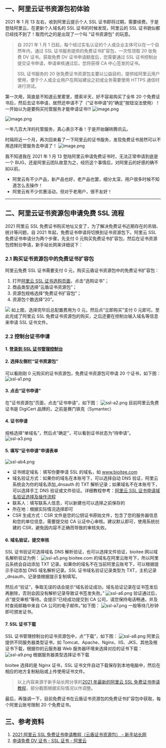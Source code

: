 ## 一、阿里云证书资源包初体验

2021 年 1 月 13 左右，收到阿里云提示个人 SSL 证书即将过期，需要续费。于是登陆阿里云，在更新个人域名的 SSL 证书的时候发现，阿里云的 SSL 证书貌似都已经找不到了！取而代之的是出现了一个叫 "证书资源包" 的玩意。

> 自 2021 年 1 月 1 日起，每个经过实名认证的个人或企业主体可以在一个自然年内，通过 SSL 证书服务提供的免费证书扩容包，一次性领取 20 张免费 DV 证书。获取免费 DV 证书申请额度后，您需要通过 SSL 证书控制台提交证书申请，申请审核通过后，您将获得 CA 中心签发的证书。
>
> SSL 证书服务的 20 张免费证书资源包主要以公益目的，提供给阿里云用户使用，便于个人或企业用户在网站建设之初或业务需要使用 HTTPS 通信时进行测试。

第一次用，简直是不知道云里雾里，摸索半天，好不容易购买了全年 20 个免费证书后，然后去证书申请，居然还申请不了（“证书申请”的“确定”按钮没法使用）！一开始以为是要购买托管服务才能申请证书!!!
![image.png](https://shub-1251708715.cos.ap-guangzhou.myqcloud.com/elog-cookbook-img/Fh9XxUTOzpm7ODLrFMOxuZKFMbe8.png)

![image.png](https://shub-1251708715.cos.ap-guangzhou.myqcloud.com/elog-cookbook-img/Fv8YFe2-94-nd9Ey03W_oRCdzRtU.png)

一年几百大洋的托管服务，真心表示不香！于是开始辗转腾讯云。

时隔将近一个月，再次回来看了一下阿里云的证书服务，发现免费证书居然可以不用选择托管服务去申请了！
![image.png](https://shub-1251708715.cos.ap-guangzhou.myqcloud.com/elog-cookbook-img/Frh19NzvvWh0LbVn-ngEPHxzkehj.png)

我不知道我在 2021 年 1 月 13 登陆阿里云申请免费证书时，无法正常申请到底是一个 BUG，还是阿里云团队故意为之，经历这个事情后，对阿里云的好感的确不如以前。

- 阿里云有不少产品，新产品也好，老产品也罢，细分太深，用户很多时候不知道怎么去操作！
- 阿里云有不少优惠活动，但对于老用户，很不友好！

---

## 二、阿里云证书资源包申请免费 SSL 流程

2021 阿里云 SSL 免费证书购买地址又变了，为了解决免费证书近期存在的吊销、统计等问题，自 2021 年起，免费证书申请将切换到证书资源包下。阿里云 SSL 免费证书申请分为两个步骤，先支付 0 元购买免费证书扩容包，然后在证书资源包控制台申请，新手站长网来详细说下：

### 2.1 购买证书资源包中的免费证书扩容包

阿里云免费 SSL 证书需要支付 0 元，购买云盾证书资源包中的免费证书扩容包：

1. 打开[阿里云 SSL 证书选购页面](https://www.xinshouzhanzhang.com/url/cas/)，点击“选购证书”；
2. 商品类型选择“云盾证书资源包”；
3. 资源包规格选择“免费证书扩容包”；
4. 资源包个数选择“20”。

![](https://shub-1251708715.cos.ap-guangzhou.myqcloud.com/elog-cookbook-img/Fh34XBDHG0Gs75WwWejtaNOE7EST.jpeg)
如上图，选择完毕后总配置费用为 0 元，然后点“立即购买”支付 0 元即可。至此完成了阿里云 SSL 免费证书资源包的购买，之后还要在控制台输入域名等信息来申请 SSL 证书文件。

### 2.2 控制台证书申请

#### 1. [登录到 SSL 证书管理控制台](https://www.xinshouzhanzhang.com/url/console_ssl/)

#### 2. 选择左侧栏“证书资源包”

可以看刚刚 0 元购买的证书资源包，免费证书资源包可申请 20 个证书，如下图：
![ssl-a1.png](https://shub-1251708715.cos.ap-guangzhou.myqcloud.com/elog-cookbook-img/FnXFAAt1SQa-vW6EEtWtKjgiyeih.png)

#### 3. 点击“证书申请”

在"证书资源包"页面，点击“证书申请”，如下图：
![ssl-a2.png](https://shub-1251708715.cos.ap-guangzhou.myqcloud.com/elog-cookbook-img/Fo2x9I6aA-ffDAkksfk5-S6NJyCS.png)
目前阿里云免费证书是 DigiCert 品牌的，之前是赛门铁克（Symantec）

#### 4. 证书申请

规格选择“单域名”，然后点“确定”，可以看到证书状态为“待申请”。
![ssl-a3.png](https://shub-1251708715.cos.ap-guangzhou.myqcloud.com/elog-cookbook-img/FlC106GjmAbp1UQKHnijk_UvLbwB.png)

#### 5. 填写“证书申请”申请表单

![ssl-ab4.png](https://shub-1251708715.cos.ap-guangzhou.myqcloud.com/elog-cookbook-img/FrMY9jAF5zTvuq9-4H5FbvMC0Lew.png)

- 证书绑定域名：填写你要申请 SSL 的域名，如 www.bioitee.com
- 域名验证方式：如果你的域名在本账号下，可以选择自动 DNS 验证，阿里云系统会为你的域名添加\_dnsauth 的 TXT 解析记录；如果域名不在本账号下，可以选择手工 DNS 验证或文件验证。详细教程参考：[阿里云 SSL 证书申请域名验证选择及操作流程](https://www.xinshouzhanzhang.com/sslyumingyanzheng.html)
- 联系人：填写联系人信息，可以新建也可以选择之前保存的
- 所在地：根据实际情况选择即可
- CSR 生成方式：CSR 文件是您的公钥证书原始文件，包含了您的服务器信息和您的单位信息，需要提交给 CA 认证中心审核。建议默认即可，使用系统创建的 CSR，避免因内容不正确而导致的审核失败。

#### 6. 域名验证，提交审核

SSL 证书验证可选择域名 DNS 解析验证，也可以选择文件验证，bioitee 网以域名解析验证为例：
![ssl-a5.png](https://shub-1251708715.cos.ap-guangzhou.myqcloud.com/elog-cookbook-img/FiUAVNGwpJg6c1ppTuq6Y0OEOOSy.png)
bioitee.com 的域名在阿里云账号下，所以阿里云系统会自动添加 TXT 记录。如果你的域名不在当前阿里云账号下，可以根据提示手动添加 DNS 域名解析记录。SSL 证书域名验证记录类型为 TXT，主机记录\_dnsauth，记录值根据提示复制填写。

然后点“验证”，争取无误的话会提示“域名验证成功，域名验证记录在证书签发后再删除，否则会因没有解析记录导致证书签发失败。”
![ssl-a6.png](https://shub-1251708715.cos.ap-guangzhou.myqcloud.com/elog-cookbook-img/FrHWgw8nYqq2nW_zubQh5eHVvVZx.png)
验证通过后，点“提交审核”等待。会提示“已经成功提交到 CA 公司，请您保持电话畅通，并及时查阅邮箱中来自 CA 公司的电子邮件。”如下图：
![ssl-a7.png](https://shub-1251708715.cos.ap-guangzhou.myqcloud.com/elog-cookbook-img/FqjIguMS5C1ONXj4fTsdCHRWpLvW.png)
一般等待几秒钟即可颁发证书。

#### 7. SSL 证书下载

SSL 证书管理控制台的证书资源包中，点“下载”，如下图：
![ssl-a8.png](https://shub-1251708715.cos.ap-guangzhou.myqcloud.com/elog-cookbook-img/FnM78tOEfxzOiguid0ZHPxxOi7ou.png)
阿里云提供不同服务器类型证书，如 Tomcat、Apache、Nginx、IIS、JKS、其他及根证书下载，根据你的云服务器 Web 服务器环境来选择对应的证书下载：
![ssl-a9.png](https://shub-1251708715.cos.ap-guangzhou.myqcloud.com/elog-cookbook-img/Fl-G45cOe76TjkUSP8XN-ybh2a80.png)
根据服务器类型选择证书下载

bioitee 选择的是 Nginx 证书，SSL 证书文件自动下载保存到本地电脑中，然后在相应的地方复制粘贴或上传使用证书文件。

> 以上内容来源于新手站长网分享的[2021 年最新的阿里云 SSL 免费证书申请教程](https://www.xinshouzhanzhang.com/aliyunssl2021.html)，部分截图根据实际情况以作调整。

最后，再强调一下，目前免费证书在云盾证书资源包的免费证书扩容包中获取，每个阿里云账号限制 20 个免费证书。

## 三、参考资料

1. [2021 阿里云 SSL 免费证书申请教程（云盾证书资源包） - 新手站长网](https://www.xinshouzhanzhang.com/aliyunssl2021.html)
2. [申请免费 DV 证书 - SSL 证书 - 阿里云](https://help.aliyun.com/document_detail/156645.html)
